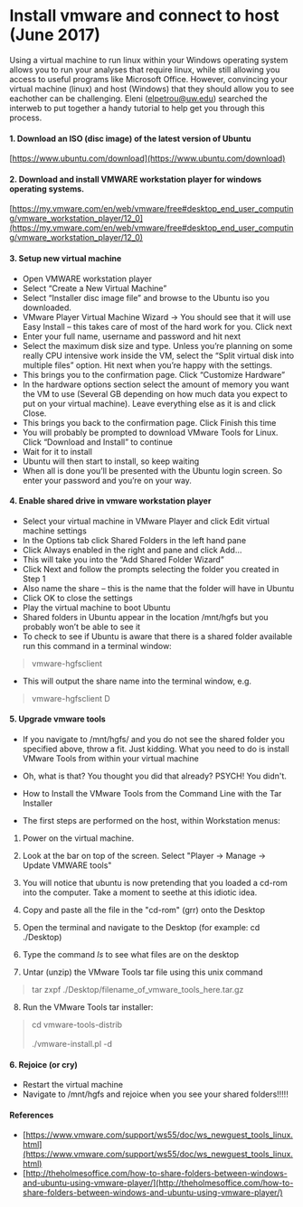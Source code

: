 # Install vmware and connect to host (June 2017)

Using a virtual machine to run linux within your Windows operating system allows you to run your analyses that require linux, while still allowing you access to useful programs like Microsoft Office. However, convincing your virtual machine (linux) and host (Windows) that they should allow you to see eachother can be challenging. Eleni (elpetrou@uw.edu) searched the interweb to put together a handy tutorial to help get you through this process.

#### 1. Download an ISO (disc image) of the latest version of Ubuntu
[https://www.ubuntu.com/download](https://www.ubuntu.com/download)


#### 2. Download and install VMWARE workstation player for windows operating systems.
[https://my.vmware.com/en/web/vmware/free#desktop_end_user_computing/vmware_workstation_player/12_0](https://my.vmware.com/en/web/vmware/free#desktop_end_user_computing/vmware_workstation_player/12_0)

#### 3. Setup new virtual machine
* Open VMWARE workstation player
* Select “Create a New Virtual Machine”
* Select “Installer disc image file” and browse to the Ubuntu iso you downloaded. 
* VMware Player Virtual Machine Wizard -> You should see that it will use Easy Install – this takes care of most of the hard work for you. Click next
* Enter your full name, username and password and hit next 
* Select the maximum disk size and type. Unless you’re planning on some really CPU intensive work inside the VM, select the “Split virtual disk into multiple files” option. Hit next when you’re happy with the settings. 
* This brings you to the confirmation page. Click “Customize Hardware” 
* In the hardware options section select the amount of memory you want the VM to use (Several GB depending on how much data you expect to put on your virtual machine). Leave everything else as it is and click Close. 
* This brings you back to the confirmation page. Click Finish this time 
* You will probably be prompted to download VMware Tools for Linux. Click “Download and Install” to continue 
* Wait for it to install 
* Ubuntu will then start to install, so keep waiting 
* When all is done you’ll be presented with the Ubuntu login screen. So enter your password and you’re on your way.

#### 4. Enable shared drive in vmware workstation player
* Select your virtual machine in VMware Player and click Edit virtual machine settings
* In the Options tab click Shared Folders in the left hand pane
* Click Always enabled in the right and pane and click Add…
* This will take you into the “Add Shared Folder Wizard” 
* Click Next and follow the prompts selecting the folder you created in Step 1
* Also name the share – this is the name that the folder will have in Ubuntu
* Click OK to close the settings
* Play the virtual machine to boot Ubuntu
* Shared folders in Ubuntu appear in the location /mnt/hgfs but you probably won’t be able to see it
* To check to see if Ubuntu is aware that there is a shared folder available run this command in a terminal window:
> vmware-hgfsclient 
* This will output the share name into the terminal window, e.g. 
> vmware-hgfsclient D

#### 5. Upgrade vmware tools
* If you navigate to /mnt/hgfs/ and you do not see the shared folder you specified above, throw a fit. Just kidding. What you need to do is install VMware Tools from within your virtual machine
* Oh, what is that? You thought you did that already? PSYCH! You didn't. 

* How to Install the VMware Tools from the Command Line with the Tar Installer

* The first steps are performed on the host, within Workstation menus:

1. Power on the virtual machine.

2. Look at the bar on top of the screen. Select "Player -> Manage -> Update VMWARE tools"
3. You will notice that ubuntu is now pretending that you loaded a cd-rom into the computer. Take a moment to seethe at this idiotic idea. 
4. Copy and paste all the file in the "cd-rom" (grr) onto the Desktop
5. Open the terminal and navigate to the Desktop (for example: cd ./Desktop)
6. Type the command *ls* to see what files are on the desktop
7. Untar (unzip) the VMware Tools tar file using this unix command
> tar zxpf ./Desktop/filename_of_vmware_tools_here.tar.gz
8. Run the VMware Tools tar installer:
> cd vmware-tools-distrib<br><br>./vmware-install.pl -d

#### 6. Rejoice (or cry)
* Restart the virtual machine
* Navigate to /mnt/hgfs and rejoice when you see your shared folders!!!!!


#### References
* [https://www.vmware.com/support/ws55/doc/ws_newguest_tools_linux.html](https://www.vmware.com/support/ws55/doc/ws_newguest_tools_linux.html)
* [http://theholmesoffice.com/how-to-share-folders-between-windows-and-ubuntu-using-vmware-player/](http://theholmesoffice.com/how-to-share-folders-between-windows-and-ubuntu-using-vmware-player/)


